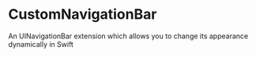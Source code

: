 # CustomNavigationBar
An UINavigationBar extension which allows you to change its appearance dynamically in Swift
